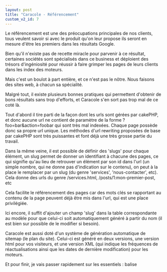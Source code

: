 ```yaml
---
layout: post
title: "Caracole - Référencement"
custom_v2_id: 7
---
```


Le référencement est une des préocupations principales de nos clients, tous
veulent savoir si avec le produit qu'on leur propose ils seront en mesure
d'être les premiers dans les résultats Google.

Bien qu'il n'existe pas de recette miracle pour parvenir à ce résultat,
certaines sociétés sont spécialisés dans ce business et déploient des trésors
d'ingéniosité pour réussir à faire grimper les pages de leurs clients dans les
index des moteurs.

Mais c'est un boulot à part entière, et ce n'est pas le nôtre. Nous faisons
des sites web, à chacun sa spécialité.

Malgré tout, il existe plusieurs bonnes pratiques qui permettent d'obtenir de
bons résultats sans trop d'efforts, et Caracole s'en sort pas trop mal de ce
coté là.

Tout d'abord il tire parti de la façon dont les urls sont gérées par cakePHP,
et donc aucune url ne contient de paramètre de la forme ?foo=bar&action=foobar
qui sont très mal indexées. Chaque page possède donc sa propre url unique. Les
méthodes d'url rewriting proposées de base par cakePHP sont très puissantes et
font déjà une très grosse partie du travail.

Dans la même veine, il est possible de définir des 'slugs' pour chaque
élément, un slug permet de donner un identifiant à chacune des pages, ce qui
signifie qu'au lieu de retrouver un élément par son id dans l'url (un simple
nombre, qui ne donne pas d'indication sur le contenu), on peut à la place le
remplacer par un slug (du genre 'services', 'nous-contacter', etc). Cela donne
des urls du genre /services.html, /posts/1:mon-premier-post, etc

Cela facilite le référencement des pages car des mots clés se rapportant au
contenu de la page peuvent déjà être mis dans l'url, qui est une place
privilégiée.

Ici encore, il suffit d'ajouter un champ 'slug' dans la table correspondante
au modèle pour que celui-ci soit automatiquement généré à partir du nom (il
est bien sur possible de le modifier si besoin).

Caracole est aussi doté d'un système de génération automatique de sitemap (le
plan du site). Celui-ci est généré en deux versions, une version html pour vos
visiteurs, et une version XML (qui indique les fréquences de réactualisations
ainsi que les dates de dernière modification) pour les moteurs.

Et pour finir, je vais passer rapidement sur les essentiels : balise <title>
et meta description différents pour chaque page, fichier robots.txt, texte
alternatif sur les images et accessibilité du markup HTML mais bien sur,
Caracole se charge de tout cela aussi.

